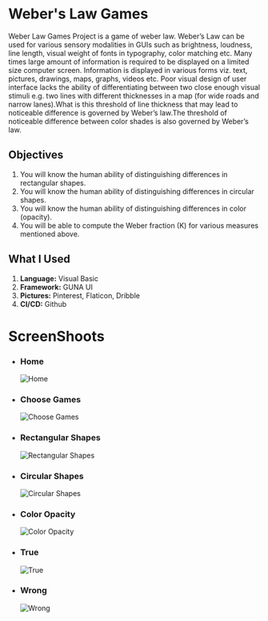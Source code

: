 # Weber's Law Games

<p>Weber Law Games Project is a game of weber law. Weber’s Law can be used for  various sensory modalities in GUIs such as brightness, loudness, line length, visual weight of fonts in typography, color matching etc. Many times large amount of information is required to be displayed on a limited size computer screen. Information is displayed in various forms viz. text, pictures, drawings, maps, graphs, videos etc. Poor visual design of user interface lacks the ability of differentiating between two close enough visual stimuli e.g. two lines with different thicknesses in a map (for wide roads and narrow lanes).What is  this  threshold  of  line thickness that  may  lead  to  noticeable difference  is  governed  by Weber’s law.The threshold of noticeable difference between color shades is also governed by Weber’s law.</p>

<h2>Objectives</h2>
<ol>
  <li>You  will   know  the  human  ability  of  distinguishing  differences  in  rectangular shapes.</li>
  <li>You  will   know  the  human  ability  of  distinguishing  differences  in circular shapes. </li>
  <li>You  will   know  the  human  ability  of  distinguishing differences  in color (opacity).</li>
  <li>You  will  be able to compute  the Weber fraction (K) for  various  measures  mentioned  above.</li>
</ol>

<h2>What I Used</h2>
<ol>
  <li><b>Language:</b> Visual Basic</li>
  <li><b>Framework:</b> GUNA UI</li>
  <li><b>Pictures:</b> Pinterest, Flaticon, Dribble</li>
  <li><b>CI/CD:</b> Github</li>
</ol>

# ScreenShoots
<ul>
  <li>
      <h3>Home</h3>
      <img src="https://user-images.githubusercontent.com/84588706/149603223-b68236eb-bb7c-4aa4-ad4d-26090374279a.jpg" alt="Home">
  </li>
  <li>
      <h3>Choose Games</h3>
      <img src="https://user-images.githubusercontent.com/84588706/149603502-66e615ca-2cff-4226-93a3-28b57490e18a.jpg" alt="Choose Games">
  </li>
  <li>
      <h3>Rectangular Shapes</h3>
      <img src="https://user-images.githubusercontent.com/84588706/149603512-86a1464c-c8c8-46b9-a0ec-b3bb300a961f.jpg" alt="Rectangular Shapes">
  </li>
  <li>
      <h3>Circular Shapes</h3>
      <img src="https://user-images.githubusercontent.com/84588706/149603528-09e34674-f3fa-42c3-bfe1-0d4592d41c95.jpg" alt="Circular Shapes">
  </li>
  <li>
      <h3>Color Opacity</h3>
      <img src="https://user-images.githubusercontent.com/84588706/149645854-3cb90b39-2ed9-4df2-8f1e-4c9a763b3cb0.jpg" alt="Color Opacity">
  </li>
  <li>
      <h3>True</h3>
      <img src="https://user-images.githubusercontent.com/84588706/149645858-7b9dfd76-5393-4db6-ba1b-8daf050a058f.jpg" alt="True">
  </li>
  <li>
      <h3>Wrong</h3>
      <img src="https://user-images.githubusercontent.com/84588706/149645862-f5f655ab-df56-48d5-85d5-95c3fbbede25.jpg" alt="Wrong">
  </li>
</ul>
